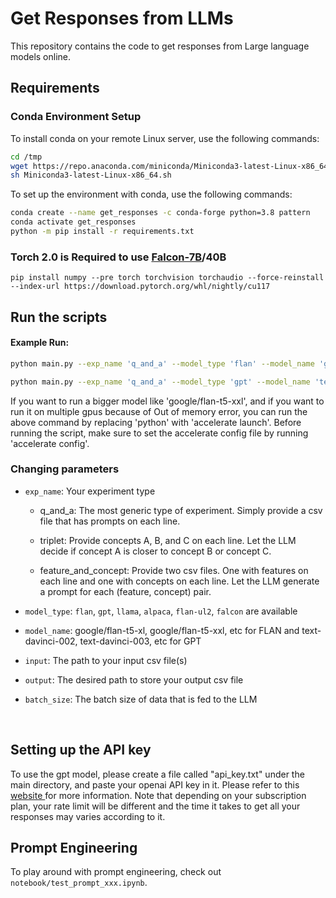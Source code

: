 #  Get Responses from LLMs

This repository contains the code to get responses from Large language models online.

## Requirements

### Conda Environment Setup

To install conda on your remote Linux server, use the following commands:

```sh
cd /tmp
wget https://repo.anaconda.com/miniconda/Miniconda3-latest-Linux-x86_64.sh
sh Miniconda3-latest-Linux-x86_64.sh
```

To set up the environment with conda, use the following commands:

```sh
conda create --name get_responses -c conda-forge python=3.8 pattern
conda activate get_responses
python -m pip install -r requirements.txt
```

### Torch 2.0 is Required to use [Falcon-7B](https://huggingface.co/tiiuae/falcon-7b)/40B

```
pip install numpy --pre torch torchvision torchaudio --force-reinstall --index-url https://download.pytorch.org/whl/nightly/cu117                                         
```

## Run the scripts

#### Example Run:

```sh
python main.py --exp_name 'q_and_a' --model_type 'flan' --model_name 'google/flan-t5-xl' --input './experiments/q_and_a/prompt.csv' --output './experiments/q_and_a/response.csv' --batch_size 256
```

```sh
python main.py --exp_name 'q_and_a' --model_type 'gpt' --model_name 'text-davinci-003' --input './experiments/q_and_a/prompt.csv' --output './experiments/q_and_a/response.csv' --batch_size 256
```

If you want to run a bigger model like 'google/flan-t5-xxl', and if you want to run it on multiple gpus because of Out of memory error, you can run the above command by replacing 'python' with 'accelerate launch'. Before running the script, make sure to set the accelerate config file by running 'accelerate config'.  
### Changing parameters

- `exp_name`: Your experiment type

    - q_and_a: The most generic type of experiment. Simply provide a csv file that has prompts on each line.  

    - triplet: Provide concepts A, B, and C on each line. Let the LLM decide if concept A is closer to concept B or concept C.

    - feature_and_concept: Provide two csv files. One with features on each line and one with concepts on each line. Let the LLM generate a prompt for each (feature, concept) pair.

- `model_type`: `flan`, `gpt`, `llama`, `alpaca`, `flan-ul2`, `falcon` are available

- `model_name`: google/flan-t5-xl, google/flan-t5-xxl, etc for FLAN and text-davinci-002, text-davinci-003, etc for GPT

- `input`: The path to your input csv file(s)

- `output`: The desired path to store your output csv file

- `batch_size`: The batch size of data that is fed to the LLM

<br>

## Setting up the API key 

To use the gpt model, please create a file called "api_key.txt" under the main directory, and paste your openai API key in it. Please refer to this <a href = "https://www.educative.io/courses/open-ai-api-natural-language-processing-python/7DxorX8xA0O"> website </a> for more information. Note that depending on your subscription plan, your rate limit will be different and the time it takes to get all your responses may varies according to it.

## Prompt Engineering

To play around with prompt engineering, check out `notebook/test_prompt_xxx.ipynb`.
